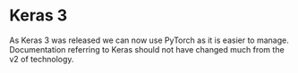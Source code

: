 # Keras 3

As Keras 3 was released we can now use PyTorch as it is easier to manage.
Documentation referring to Keras should not have changed much from the v2 of technology.


